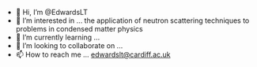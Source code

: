 - 👋 Hi, I’m @EdwardsLT
- 👀 I’m interested in ... the application of neutron scattering techniques to problems in condensed matter physics 
- 🌱 I’m currently learning ... 
- 💞️ I’m looking to collaborate on ...
- 📫 How to reach me ... edwardslt@cardiff.ac.uk

<!---
EdwardsLT/EdwardsLT is a ✨ special ✨ repository because its `README.md` (this file) appears on your GitHub profile.
You can click the Preview link to take a look at your changes.
--->
